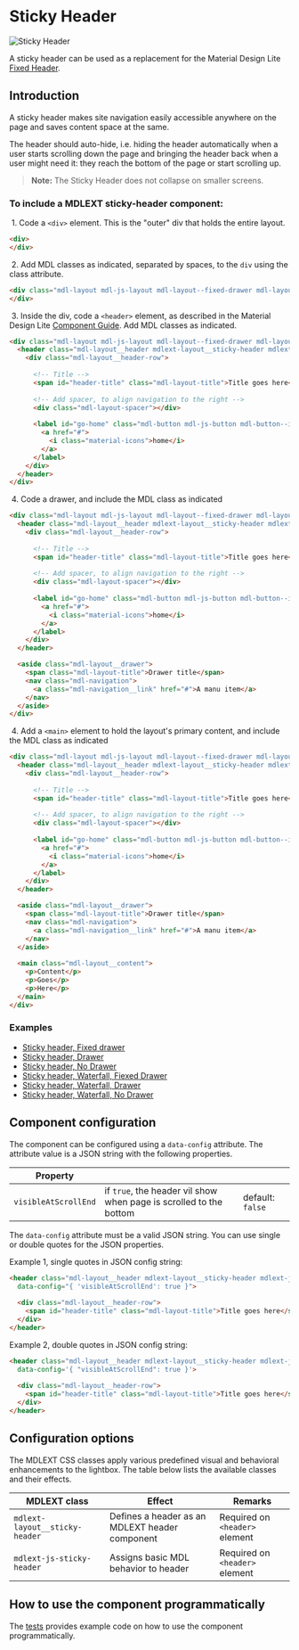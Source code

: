 # Sticky Header

![Sticky Header](../../etc/sticky-header.png)

A sticky header can be used as a replacement for the Material Design Lite 
[Fixed Header](https://github.com/google/material-design-lite/tree/master/src/layout#examples).

## Introduction
A sticky header makes site navigation easily accessible anywhere on the page and saves content space at the same.

The header should auto-hide, i.e. hiding the header automatically when a user starts scrolling down the page and 
bringing the header back when a user might need it: they reach the bottom of the page or start scrolling up.

>**Note:** The Sticky Header does not collapse on smaller screens.

### To include a MDLEXT **sticky-header** component:

&nbsp;1. Code a `<div>` element. This is the "outer" div that holds the entire layout.
```html
<div>
</div>
```

&nbsp;2. Add MDL classes as indicated, separated by spaces, to the `div` using the class attribute.
```html
<div class="mdl-layout mdl-js-layout mdl-layout--fixed-drawer mdl-layout--fixed-header">
</div>
```

&nbsp;3. Inside the div, code a `<header>` element, as described in the Material Design Lite 
[Component Guide](https://getmdl.io/components/index.html#layout-section/layout). Add MDL classes as indicated.
```html
<div class="mdl-layout mdl-js-layout mdl-layout--fixed-drawer mdl-layout--fixed-header">
  <header class="mdl-layout__header mdlext-layout__sticky-header mdlext-js-sticky-header">
    <div class="mdl-layout__header-row">
  
      <!-- Title -->
      <span id="header-title" class="mdl-layout-title">Title goes here</span>
  
      <!-- Add spacer, to align navigation to the right -->
      <div class="mdl-layout-spacer"></div>
  
      <label id="go-home" class="mdl-button mdl-js-button mdl-button--icon mdl-button--colored">
        <a href="#">
          <i class="material-icons">home</i>
        </a>
      </label>
    </div>
  </header>
</div>
```

&nbsp;4. Code a drawer, and include the MDL class as indicated
```html
<div class="mdl-layout mdl-js-layout mdl-layout--fixed-drawer mdl-layout--fixed-header">
  <header class="mdl-layout__header mdlext-layout__sticky-header mdlext-js-sticky-header">
    <div class="mdl-layout__header-row">
  
      <!-- Title -->
      <span id="header-title" class="mdl-layout-title">Title goes here</span>
  
      <!-- Add spacer, to align navigation to the right -->
      <div class="mdl-layout-spacer"></div>
  
      <label id="go-home" class="mdl-button mdl-js-button mdl-button--icon mdl-button--colored">
        <a href="#">
          <i class="material-icons">home</i>
        </a>
      </label>
    </div>
  </header>

  <aside class="mdl-layout__drawer">
    <span class="mdl-layout-title">Drawer title</span>
    <nav class="mdl-navigation">
      <a class="mdl-navigation__link" href="#">A manu item</a>
    </nav>
  </aside>
</div>
```

&nbsp;4. Add a `<main>` element to hold the layout's primary content, and include the MDL class as indicated
```html
<div class="mdl-layout mdl-js-layout mdl-layout--fixed-drawer mdl-layout--fixed-header">
  <header class="mdl-layout__header mdlext-layout__sticky-header mdlext-js-sticky-header">
    <div class="mdl-layout__header-row">
  
      <!-- Title -->
      <span id="header-title" class="mdl-layout-title">Title goes here</span>
  
      <!-- Add spacer, to align navigation to the right -->
      <div class="mdl-layout-spacer"></div>
  
      <label id="go-home" class="mdl-button mdl-js-button mdl-button--icon mdl-button--colored">
        <a href="#">
          <i class="material-icons">home</i>
        </a>
      </label>
    </div>
  </header>

  <aside class="mdl-layout__drawer">
    <span class="mdl-layout-title">Drawer title</span>
    <nav class="mdl-navigation">
      <a class="mdl-navigation__link" href="#">A manu item</a>
    </nav>
  </aside>
  
  <main class="mdl-layout__content">
    <p>Content</p>
    <p>Goes</p>
    <p>Here</p>
  </main>  
</div>
```

### Examples

* [Sticky header, Fixed drawer](http://leifoolsen.github.io/mdl-ext/demo/sticky-header.html)
* [Sticky header, Drawer](http://leifoolsen.github.io/mdl-ext/demo/sticky-header-ii.html)
* [Sticky header, No Drawer](http://leifoolsen.github.io/mdl-ext/demo/sticky-header-iii.html)
* [Sticky header, Waterfall, Fiexed Drawer](http://leifoolsen.github.io/mdl-ext/demo/sticky-header-iv.html)
* [Sticky header, Waterfall, Drawer](http://leifoolsen.github.io/mdl-ext/demo/sticky-header-v.html)
* [Sticky header, Waterfall, No Drawer](http://leifoolsen.github.io/mdl-ext/demo/sticky-header-vi.html)


## Component configuration
The component can be configured using a `data-config` attribute. The attribute value is a JSON string with the following properties.

| Property             |    |    |
|----------------------|----|----|
| `visibleAtScrollEnd` | if `true`, the header vil show when page is scrolled to the bottom | default: `false` |


The `data-config` attribute must be a valid JSON string. You can use single or double quotes for the JSON properties. 

Example 1, single quotes in JSON config string:
```html
<header class="mdl-layout__header mdlext-layout__sticky-header mdlext-js-sticky-header" 
  data-config="{ 'visibleAtScrollEnd': true }">
  
  <div class="mdl-layout__header-row">
    <span id="header-title" class="mdl-layout-title">Title goes here</span>
  </div>
</header>
```

Example 2, double quotes in JSON config string:
```html
<header class="mdl-layout__header mdlext-layout__sticky-header mdlext-js-sticky-header" 
  data-config='{ "visibleAtScrollEnd": true }'>
  
  <div class="mdl-layout__header-row">
    <span id="header-title" class="mdl-layout-title">Title goes here</span>
  </div>
</header>
```

## Configuration options

The MDLEXT CSS classes apply various predefined visual and behavioral enhancements to the lightbox.
The table below lists the available classes and their effects.

| MDLEXT class | Effect | Remarks |
|--------------|--------|---------|
| `mdlext-layout__sticky-header` | Defines a header as an MDLEXT header component | Required on `<header>` element |
| `mdlext-js-sticky-header` | Assigns basic MDL behavior to header | Required on `<header>` element |


## How to use the component programmatically
The [tests](../../test/sticky-header/sticky-header.spec.js) provides example code on how to use the component programmatically.

